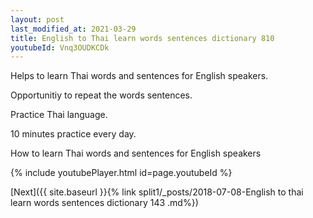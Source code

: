 ```yaml
---
layout: post
last_modified_at: 2021-03-29
title: English to Thai learn words sentences dictionary 810 
youtubeId: Vnq3OUDKCDk
---
```

 
 
Helps to learn Thai words and sentences for English speakers.

Opportunitiy to repeat the words sentences. 

Practice Thai language. 
 
10 minutes practice every day. 
 
How to learn Thai words and sentences for English speakers 
 
{% include youtubePlayer.html id=page.youtubeId %}
 
 
[Next]({{ site.baseurl }}{% link  split1/_posts/2018-07-08-English to thai learn words sentences dictionary 143 .md%})
 
